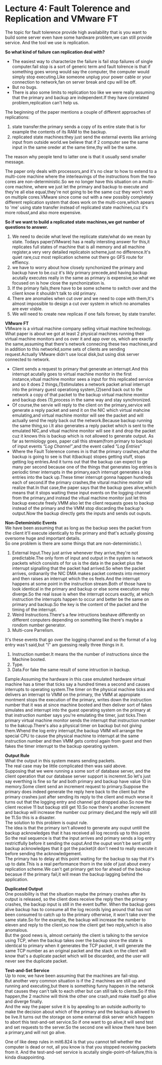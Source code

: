 # Lecture 4: Fault Tolerence and Replication and VMware FT
The topic for fault tolerence provide high availability that is you want to build some server even have some hardware problem,we can still provide service.
And the tool we use is replication.

**So what kind of failure can replication deal with?**
* The easiest way to characterize the failure is fail stop failures of single computer.fail stop is a sort of generic term and fault tolrence is that if something goes wrong would say the computer,
the computer would simply stop executing.Like someone unplug your power cable or your connection to network,fan on server break and cpu will be off.
* But no bugs.
* There is also some limits to replication too like we were really assuming that the primary and backup are independent.If they have correlated problem,replication can't help us.


The beginning of the paper mentions a couple of different approaches of replications:
1. state transfer:the primary sends a copy of its entire state that is for example the contents of its RAM to the backup.
2. replicated state machines:they just send the external events like arriving input from outside world.we believe that if 2 computer see the same input in the same oreder at the same time,thy will be the same.

The reason why people tend to latter one is that it usually send smaller message.

The paper only deals with processors,and it's no clear to how to extend to a multi-core machine where the interleavings of the instructions from the two cores are non-deterministic.So we no longer have this situation on a multi-core machine, where we just let the primary and backup to execute and they're all else equal,they're not going to be the same cuz they won't work on multiple cores.VMware since come out with a new possibly completely different replication system that does work on the multi-core,which apears to 'me' using state transfer instead of replicated state machines,cuz it's more robust,and also more expensive.

**So if we want to build a replicated state machines,we got number of questions to answer.**
1. We need to decide what level the replicate state/what do we mean by state. Todays paper(VMware) has a really intersting answer for this,it replicates full states of machine that is all memory and all machine register,a very very detailed replicatoin scheme,just no difference.It's quiet rare,cuz most replication scheme out there go GFS route for effiency.
2. we have to worry about how closely synchonized the primary and backup have to be.cuz it's likly primary precede,and having backup acutally executes really in the same as primary is expensive,so what we focused on is how close the synchonization is.
3. If the primary fails,there have to be some scheme to switch over and the client know it shouldn't talk to old primary.
4. There are anomalies when cut over and we need to cope with them,It's almost impossible to design a cut over system in which no anomalies are ever visble.
5. We will need to create new replicas if one fails forever, by state transfer.

**VMware FT**\
VMware is a virtual machine company selling virtual machine technology.
What paper is about we got at least 2 physical machines running their virtual machine monitors and os over it and app over os, which are exactly the same,assuming that there's network connecing these two machines,and in addition to this networkd,some sets of clients are sending request.Actually VMware didn't use local disk,but using disk server connected to network.

* Client sends a request to primary that generate an interrupt.And this interrupt acutally goes to virtual machine monitor in the first instance,vitual machine monitor sees a input for this replicated service and so it does 2 things,(1)stimulates a network packet arival interrupt into the primary guest operationg system,(2)send back out to the network a copy of that packet to the backup virtual machine monitor and backup does (1),process in the same way and stay synchronized.
* Of course,the servie will reply to the client on the primary,service will generate a reply packet and send it on the NIC which virtual mahcine emulating,and virtual machine monitor will see the packet and will actually send the reply back out the network.Because backup running the same thing,so i.It also generates a reply packet which is sent to the emulated NIC,and vitual machine monitor will see it and drop the packet cuz it knows this is backup which is not allowed to generate output.
As far as termiology goes, paper call this stream(from primary to backup) of input events *“Log Channel”*,and the event called *"Log Entries"*
* Where the Fault Tolerence comes in is that the primary crashes,what the backup is going to see is that it(backup) stopes getting stuff, stops getting log entries.And it turns out that the backup can expect to ge many per second because one of the things that generates log entries is periodic timer interrupts in the primary,each interrupt generates a log entries into the back up.These timer interrupt gonna happen hundreds each of second.If the primary crashes,the vitural machine monitor will realize that.In that case,the paper says that the backup goes alive,which means that it stops waiting these input events on the logging channel from the primary,and instead the vitual machine monitor just let this backup execute freely.VMM also let the client requests goes to backup instead of the primary and the VMM stop discarding the backup's output.Now the backup directly gets the inputs and sends out ouputs.

**Non-Deteministic Events**\
We have been assuming that as long as the backup sees the packet from the client it'll execute identically to the primary and that's actually glossing oversome huge and important details.\
So one problem is there are some things that are non-deterministic.\
1. External Input.They just arrive whenever they arrive,they're not predictable.The only form of input and output in the system is network packets which consists of for us is the data in the packet plus the interrupt signalling that the packet had arrived.So when the packet arrives, ordianarily the NIC DMA makes packet contests into memory and then raises an interrupt which the os feels.And the interrupt happens at some point in the instruction stream.Both of those have to look identical in the primary and backup or else some execution may diverge.So the real issue is when the interrupt occurs exactly, at which instruction the interrupts happen to occur and better be the same on primary and backup.So the key is the content of the packet and the timing of the interrupt.
2. Weird Instructions.There's a few intructions beahave differently on different conputers depending on something like there's maybe a rondom number generator.
3. Multi-core Parrelism.

It's these events that go over the logging channel and so the format of a log entry was't said,but "I" am guessing really three things in it.
1. Instruction number.It means the the number of instructions since the Machine booted.
2. Type.
3. Data.For fake the same result of some intruction in backup.

Eample:Assuming the hardware in this case emulated hardware virtual machine has a timer that ticks say a hundred times a second and causes interrupts to operating system.The timer on the physical machine ticks and delivers an interrupt to VMM on the primary, the VMM at appropiate montment stops the execution of the primary, writes down the instruction number that it was at since machine booted and then deliver sort of fakes simulates and interrupt into the guest operating system on the primary at that instruction number says you're emulating the timer, just ticks.Then primary virtual machine monitor sends the interrupt that instruction number to the bakcup.There's also a physical timer on backup but not giving them.Whend the log entry interrupt,the backup VMM will arrange the special CPU to cause the physical machine to interrupt at the same instruction number and then VMM gets control again from guest and then fakes the timer interrupt to the backup operating system.

**Output Rule**\
What the output in this system means sending packets.\
The real case may be little complicated then was said above.\
Supposing that we were running a some sort of database server, and the client operation that our database server support is incremnt.So let's just say everthing is fine so far and both primary and backup have value 10 in memory.Some client send an increment request to primary.Suppose the primary does indeed generate the reply here back to the client but the primary crashes just after sending its reply to the client and much worse it turns out that the logging entry and channel got dropped also.So now the client receive 11 but backup still get 10.So now there's another increment and backup will increase the number cuz primary died,and the reply will still be 11.So this is a disaster.\
The solution to this problem is ouput rule.\
The idea is that the primary isn't allowed to generate any ouput untill the backup acknowledges that it has received all log records up to this point.\
So the real sequence is that the input arrives and primary sends a log entry restrictfully before it sending the ouput.And the ouput won't be sent untill backup acknowledges that it got the packet(it don't need to really execute it before sending the acknowledgement.\
The primary has to delay at this point waiting for the backup to say that it's up to date.This is a real performance thorn in the side of just about every replication scheme.We can't get primary get too far ahead of the backup becasue if the primary fail,it will mean the backup lagging behind the application.

**Duplicated Output**\
One possibility is that the situation maybe the primary crashes after its output is released, so the client does receive the reply then the primary crashes, the backup input is still in the event buffer. When the backup goes alive backup has to consume all the log records lying around that has not been consumed to catch up to the primary otherwise, it won't take over the same state.So for the example, the backup will increase the number to eleven and reply to the client,so now the client get two reply,which is also anomalous.\
But the good news is, almost certainly the client is talking to the service using TCP, when the backup takes over the backup since the state is identical to primary when it generates the TCP packet, it will generate the same TCP number as an original packet and the stack on the client will know that's a duplicate packet which will be discarded, and the user will never see the duplicate packet.

**Test-and-Set Service**\
Up to now, we have been assuming that the machines are fail-stop.\
But another very common situation is if the 2 machines are still up and running and executing,but there is something funny happen in the netwrok that causes they can't talk to each other but can still talk to clients.So if this happen,the 2 machine will think the other one crash,and make itself go alive and diverge finally.\
And the way the paper solve it is by apealing to an outside authority to make the decision about which of the primary and the backup is allowed to be live.It turns out the storage on some external disk server which happen to abort this test-and-set service.So if one want to go alive,it will send test and set requests to the server.So the second one will know there have been a primary,and will not go alive.

One of like deep rules in mit6.824 is that you cannot tell whether the computer is dead or not, all you know is that you stopped receiving packets from it.
And the test-and-set service is acutally single-point-of-failure,this is kinda disappointing.










